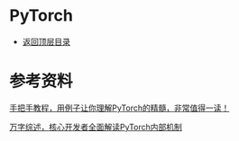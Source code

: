 # PyTorch

* [返回顶层目录](../../SUMMARY.md)





# 参考资料



[手把手教程，用例子让你理解PyTorch的精髓，非常值得一读！](https://mp.weixin.qq.com/s/mGLFBEJWVG-ucxdNnN_aig)

[万字综述，核心开发者全面解读PyTorch内部机制](https://mp.weixin.qq.com/s/8J-vsOukt7xwWQFtwnSnWw)



